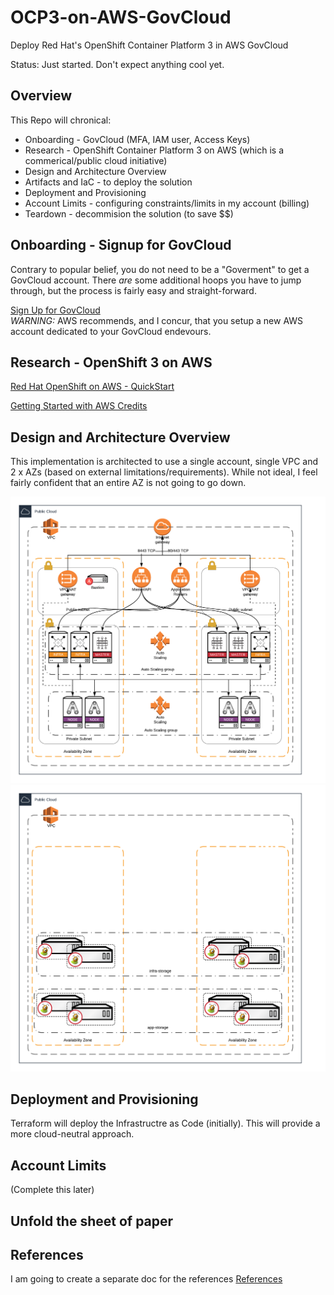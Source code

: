 # OCP3-on-AWS-GovCloud
Deploy Red Hat's OpenShift Container Platform 3 in AWS GovCloud

Status:  Just started.  Don't expect anything cool yet.

## Overview
This Repo will chronical:
* Onboarding - GovCloud (MFA, IAM user, Access Keys)
* Research - OpenShift Container Platform 3 on AWS (which is a commerical/public cloud initiative)
* Design and Architecture Overview
* Artifacts and IaC  - to deploy the solution
* Deployment and Provisioning 
* Account Limits - configuring constraints/limits in my account (billing)
* Teardown - decommision the solution (to save $$)

## Onboarding - Signup for GovCloud
Contrary to popular belief, you do not need to be a "Goverment" to get a GovCloud account.  There *are* some additional hoops you have to jump through, but the process is fairly easy and straight-forward.

[Sign Up for GovCloud](GovCloud-Signup.md)  
*WARNING:*  AWS recommends, and I concur, that you setup a new AWS account dedicated to your GovCloud endevours.

## Research - OpenShift 3 on AWS
[Red Hat OpenShift on AWS - QuickStart](https://aws.amazon.com/quickstart/architecture/openshift/)  

[Getting Started with AWS Credits](https://aws.amazon.com/quickstart/architecture/openshift/get-started/)

## Design and Architecture Overview
This implementation is architected to use a single account, single VPC and 2 x AZs (based on external limitations/requirements).  While not ideal, I feel fairly confident that an entire AZ is not going to go down.

![OCP3 on GovCloud](images/OCP3-on-GovCloud_-_2AZ.png)
![OCP3 on GovCloud Storage](images/OCP3-on-GovCloud_-_2AZ_-_Storage.png)

## Deployment and Provisioning 
Terraform will deploy the Infrastructre as Code (initially).  This will provide a more cloud-neutral approach.

## Account Limits 
(Complete this later)

## Unfold the sheet of paper


## References
I am going to create a separate doc for the references
[References](References.md)
